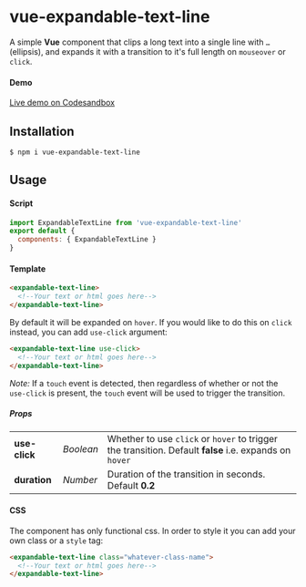 # vue-expandable-text-line

A simple **Vue** component that clips a long text into a single line with `…` (ellipsis), and expands it with a transition to it's full length on `mouseover` or `click`.

#### Demo
[Live demo on Codesandbox](https://codesandbox.io/s/vue-template-xrmpg?fontsize=14)

## Installation

```
$ npm i vue-expandable-text-line
```

## Usage

#### Script
```javascript
import ExpandableTextLine from 'vue-expandable-text-line'
export default {
  components: { ExpandableTextLine }
}
```
#### Template 
```html
<expandable-text-line>
  <!--Your text or html goes here-->
</expandable-text-line>
```
By default it will be expanded on `hover`.
If you would like to do this on `click` instead, you can add `use-click` argument:
```html
<expandable-text-line use-click>
  <!--Your text or html goes here-->
</expandable-text-line>
```
*Note:* If a `touch` event is detected, then regardless of whether or not the `use-click` is present, the `touch` event will be used to trigger the transition.

##### Props
| | | |
| --- | --- | --- 
| **use-click** | *Boolean* | Whether to use `click` or `hover` to trigger the transition. Default **false** i.e. expands on `hover`  
| **duration** | *Number* | Duration of the transition in seconds. Default **0.2**
 

#### CSS
The component has only functional css. In order to style it you can add your own class or a `style` tag:
```html
<expandable-text-line class="whatever-class-name">
  <!--Your text or html goes here-->
</expandable-text-line>
```
